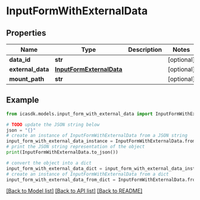 # InputFormWithExternalData


## Properties

Name | Type | Description | Notes
------------ | ------------- | ------------- | -------------
**data_id** | **str** |  | [optional] 
**external_data** | [**InputFormExternalData**](InputFormExternalData.md) |  | [optional] 
**mount_path** | **str** |  | [optional] 

## Example

```python
from icasdk.models.input_form_with_external_data import InputFormWithExternalData

# TODO update the JSON string below
json = "{}"
# create an instance of InputFormWithExternalData from a JSON string
input_form_with_external_data_instance = InputFormWithExternalData.from_json(json)
# print the JSON string representation of the object
print(InputFormWithExternalData.to_json())

# convert the object into a dict
input_form_with_external_data_dict = input_form_with_external_data_instance.to_dict()
# create an instance of InputFormWithExternalData from a dict
input_form_with_external_data_from_dict = InputFormWithExternalData.from_dict(input_form_with_external_data_dict)
```
[[Back to Model list]](../README.md#documentation-for-models) [[Back to API list]](../README.md#documentation-for-api-endpoints) [[Back to README]](../README.md)



